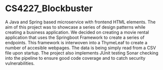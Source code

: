# CS4227_Blockbuster

A Java and Spring based microservice with frontend HTML elements.
The aim of this project was to showcase a series of design patterns while creating a business application.
We decided on creating a movie rental application that uses the Springboot Framework to create a series of endpoints. This framework is interwoven into a ThymeLeaf to create a number of accesible webpages. The data is being simply read from a CSV file upon startup.
The project also implements JUnit testing Sonar checking into the pipeline to ensure good code coverage and to catch security vulnerabilities.
